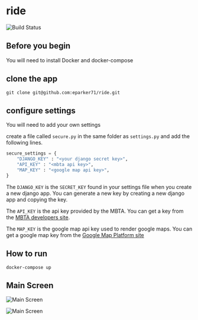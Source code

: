# ride

![Build Status](https://travis-ci.org/eparker71/ride.svg?branch=main "Build Status")


## Before you begin

You will need to install Docker and docker-compose

## clone the app

```git clone git@github.com:eparker71/ride.git```

## configure settings

You will need to add your own settings

create a file called `secure.py` in the same folder as `settings.py` and add the following lines.

```python
secure_settings = {
    "DJANGO_KEY" : "<your django secret key>",
    "API_KEY" : "<mbta api key>",
    "MAP_KEY" : "<google map api key>",
}
```

The `DJANGO_KEY` is the `SECRET_KEY` found in your settings file when you create a new django app.
You can generate a new key by creating a new django app and copying the key.

The `API_KEY` is the api key provided by the MBTA. You can get a key from the [MBTA developers site](https://www.mbta.com/developers/v3-api).

The `MAP_KEY` is the google map api key used to render google maps. You can get a google map key from the [Google Map Platform site](https://developers.google.com/maps/documentation/embed/get-api-key)

## How to run

```docker-compose up```

## Main Screen

![Main Screen](mainscreen.png)

![Main Screen](mapview.png)
